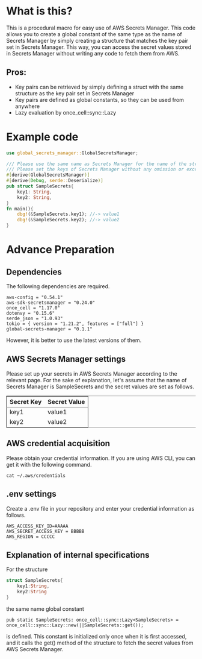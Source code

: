 # What is this?

This is a procedural macro for easy use of AWS Secrets Manager. 
This code allows you to create a global constant of the same type as the name of Secrets Manager by simply creating a structure that matches the key pair set in Secrets Manager. 
This way, you can access the secret values stored in Secrets Manager without writing any code to fetch them from AWS. 

## Pros:
- Key pairs can be retrieved by simply defining a struct with the same structure as the key pair set in Secrets Manager
- Key pairs are defined as global constants, so they can be used from anywhere
- Lazy evaluation by once_cell::sync::Lazy

# Example code

```rust
use global_secrets_manager::GlobalSecretsManager;

/// Please use the same name as Secrets Manager for the name of the structure
/// Please set the keys of Secrets Manager without any omission or excess
#[derive(GlobalSecretsManager)]
#[derive(Debug, serde::Deserialize)]
pub struct SampleSecrets{ 
	key1: String,
	key2: String,
}
fn main(){
	dbg!(&SampleSecrets.key1); //-> value1
	dbg!(&SampleSecrets.key2); //-> value2
}
```

# Advance Preparation


## Dependencies

The following dependencies are required.

    aws-config = "0.54.1"
    aws-sdk-secretsmanager = "0.24.0"
    once_cell = "1.17.0"
    dotenvy = "0.15.6"
    serde_json = "1.0.93"
    tokio = { version = "1.21.2", features = ["full"] }
    global-secrets-manager = "0.1.1"

However, it is better to use the latest versions of them.


## AWS Secrets Manager settings

Please set up your secrets in AWS Secrets Manager according to the relevant page.
For the sake of explanation, let's assume that the name of Secrets Manager is SampleSecrets and the secret values are set as follows.

<table border="2" cellspacing="0" cellpadding="6" rules="groups" frame="hsides">

<colgroup>
<col  class="org-left" />

<col  class="org-left" />
</colgroup>
<thead>
<tr>
<th scope="col" class="org-left">Secret Key</th>
<th scope="col" class="org-left">Secret Value</th>
</tr>
</thead>

<tbody>
<tr>
<td class="org-left">key1</td>
<td class="org-left">value1</td>
</tr>


<tr>
<td class="org-left">key2</td>
<td class="org-left">value2</td>
</tr>
</tbody>
</table>


## AWS credential acquisition

Please obtain your credential information.
If you are using AWS CLI, you can get it with the following command.

	cat ~/.aws/credentials


## .env settings

Create a .env file in your repository and enter your credential information as follows.

	AWS_ACCESS_KEY_ID=AAAAA
	AWS_SECRET_ACCESS_KEY = BBBBB
	AWS_REGION = CCCCC



## Explanation of internal specifications

For the structure

```rust
struct SampleSecrets{
	key1:String,
	key2:String
}
```

the same name global constant

	pub static SampleSecrets: once_cell::sync::Lazy<SampleSecrets> = once_cell::sync::Lazy::new(||SampleSecrets::get());

is defined. This constant is initialized only once when it is first accessed, and it calls the get() method of the structure to fetch the secret values from AWS Secrets Manager.

